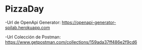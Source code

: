 # PizzaDay

-Url de OpenApi Generator: https://openapi-generator-spilab.herokuapp.com

-Url Colección de Postman: https://www.getpostman.com/collections/159ada37ff486e2f9cd6
